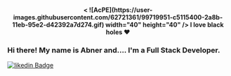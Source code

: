 <h4 align="center">
 <
![AcPE](https://user-images.githubusercontent.com/62721361/99719951-c5115400-2a8b-11eb-95e2-d42392a7d274.gif)
width="40" height="40" />
 <b>I love black holes ❤ </b>
</h4>

### Hi there! My name is Abner and.... I'm a Full Stack Developer.



[![likedin Badge](https://img.shields.io/badge/linkedin-%230077B5.svg?&style=for-the-badge&logo=linkedin&logoColor=white&link=https://www.linkedin.com/in/abner-wesley-ribeiro-6731bb171/)](https://www.linkedin.com/in/abner-wesley-ribeiro-6731bb171/)

<!--
**AbnerAWR/AbnerAWR** is a ✨ _special_ ✨ repository because its `README.md` (this file) appears on your GitHub profile.

Here are some ideas to get you started:

- 🔭 I’m currently working on ...
- 🌱 I’m currently learning ...
- 👯 I’m looking to collaborate on ...
- 🤔 I’m looking for help with ...
- 💬 Ask me about ...
- 📫 How to reach me: ...
- 😄 Pronouns: ...
- ⚡ Fun fact: ...
-->


